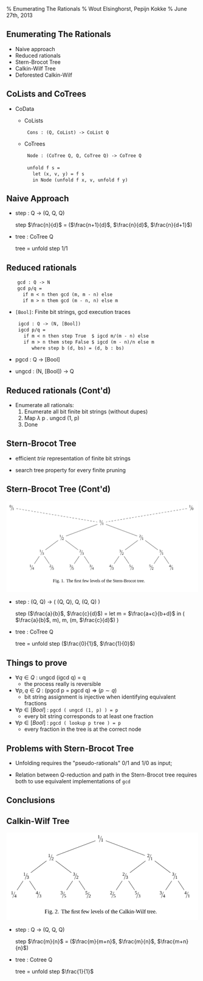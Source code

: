% Enumerating The Rationals
% Wout Elsinghorst, Pepijn Kokke
% June 27th, 2013

## Enumerating The Rationals

- Naive approach
- Reduced rationals
- Stern-Brocot Tree
- Calkin-Wilf Tree
- Deforested Calkin-Wilf
 
## 


  
  
## CoLists and CoTrees

 - CoData
     * CoLists
     
            Cons : (Q, CoList) -> CoList Q
     
     * CoTrees 
 
            Node : (CoTree Q, Q, CoTree Q) -> CoTree Q  
 
            unfold f s = 
              let (x, v, y) = f s
              in Node (unfold f x, v, unfold f y)


 
## Naive Approach
 -  step : Q -> (Q, Q, Q)

    step $\frac{n}{d}$ = ($\frac{n+1}{d}$, $\frac{n}{d}$, $\frac{n}{d+1}$)
    
 -  tree : CoTree Q
    
    tree = unfold step 1/1
  
## Reduced rationals
        gcd : Q -> N
        gcd p/q = 
          if m < n then gcd (m, m - n) else
          if m > n them gcd (m - n, n) else m
 
 - `[Bool]`: Finite bit strings, gcd execution traces
 
        igcd : Q -> (N, [Bool])
        igcd p/q =
          if m < n then step True  $ igcd m/(m - n) else
          if m > n them step False $ igcd (m - n)/n else m
             where step b (d, bs) = (d, b : bs)
    
 - pgcd : Q -> [Bool]
        
 - ungcd : (N, [Bool]) -> Q
        
## Reduced rationals (Cont'd)

 - Enumerate all rationals:
     1. Enumerate all bit finite bit strings (without dupes)
     2. Map $\lambda$ p $.$ ungcd (1, p) 
     3. Done
        
## Stern-Brocot Tree
 
 - efficient $trie$ representation of finite bit strings

 - search tree property for every finite pruning

        
## Stern-Brocot Tree (Cont'd)
![](stern_brocot.png)

 -  step : (Q, Q) -> ( (Q, Q), Q, (Q, Q) )
 
    step ($\frac{a}{b}$, $\frac{c}{d}$) = 
        let m = $\frac{a+c}{b+d}$ 
        in ( $\frac{a}{b}$, m), m, (m, $\frac{c}{d}$) )
    
 -  tree : CoTree Q
    
    tree = unfold step ($\frac{0}{1}$, $\frac{1}{0}$)


## Things to prove

 - $\forall q \in Q$ : ungcd (igcd q) $=$ q
    * the process really is reversible
 - $\forall p, q \in Q$ : (pgcd p = pgcd q) $\Rightarrow$ $(p \sim q)$
    * bit string assignment is injective when identifying equivalent fractions
 - $\forall p \in [Bool]$ : `pgcd ( ungcd (1, p) ) = p`
    * every bit string corresponds to at least one fraction
 - $\forall p \in [Bool]$ : `pgcd ( lookup p tree ) = p`
    * every fraction in the tree is at the correct node
    
## Problems with Stern-Brocot Tree

 - Unfolding requires the "pseudo-rationals" $0/1$ and $1/0$ as input;

<!--
  Proving relation between $Q$ reduction and position in the tree
  requires both algorithms to be based on the same implementation
  of `gcd`--but standard implementation does not provide a trace.
  -->

 - Relation between $Q$-reduction and path in the Stern-Brocot tree
   requires both to use equivalent implementations of `gcd`
  
## Conclusions
  
    
## Calkin-Wilf Tree
![](calkin_wilf.png)

 -  step : Q -> (Q, Q, Q)
   
    step $\frac{m}{n}$ = ($\frac{m}{m+n}$, $\frac{m}{n}$, $\frac{m+n}{n}$)
    
 -  tree : Cotree Q
   
    tree = unfold step $\frac{1}{1}$
    



